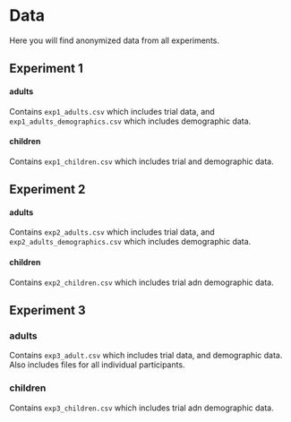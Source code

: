 # Data 

Here you will find anonymized data from all experiments.

## Experiment 1

#### adults

Contains `exp1_adults.csv` which includes trial data, and `exp1_adults_demographics.csv` which includes demographic data. 

#### children

Contains `exp1_children.csv` which includes trial and demographic data. 



## Experiment 2

#### adults

Contains `exp2_adults.csv` which includes trial data, and `exp2_adults_demographics.csv` which includes demographic data. 

#### children

Contains `exp2_children.csv` which includes trial adn demographic data. 



## Experiment 3
 
### adults

Contains `exp3_adult.csv` which includes trial data, and demographic data. Also includes files for all individual participants.

### children

Contains `exp3_children.csv` which includes trial adn demographic data.